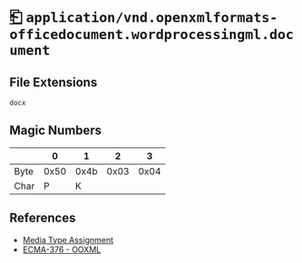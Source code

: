 # [⎗](../README.md) `application/vnd.openxmlformats-officedocument.wordprocessingml.document`

## File Extensions

`docx`

## Magic Numbers

|      | 0    | 1    | 2    | 3    |
| ---- | ---- | ---- | ---- | ---- |
| Byte | 0x50 | 0x4b | 0x03 | 0x04 |
| Char | P    | K    |      |      |

## References

- [Media Type Assignment](https://www.iana.org/assignments/media-types/application/vnd.openxmlformats-officedocument.wordprocessingml.document)
- [ECMA-376 - OOXML](https://ecma-international.org/publications-and-standards/standards/ecma-376/)
